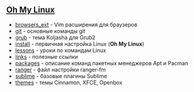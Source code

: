 ## [Oh My Linux](https://github.com/Koljasha/oh-my-linux/tree/master/install)

* [browsers_ext](https://github.com/Koljasha/Linux/tree/master/browsers_ext) - Vim расширения для браузеров
* [git](https://github.com/Koljasha/Linux/tree/master/git) - основные команды git
* [grub](https://github.com/Koljasha/Linux/tree/master/grub) - тема Koljasha для Grub2
* [install](https://github.com/Koljasha/Linux/tree/master/install) - первичная настройка Linux (**Oh My Linux**)
* [lessons](https://github.com/Koljasha/Linux/tree/master/lessons) - уроки по командам Linux
* [links](https://github.com/Koljasha/Linux/tree/master/links) - полезные ссылки
* [packages](https://github.com/Koljasha/Linux/tree/master/packages) - описание команд пакетных менеджеров Apt и Pacman
* [ranger](https://github.com/Koljasha/Linux/tree/master/ranger) - файл настройки ranger-fm
* [sublime](https://github.com/Koljasha/Linux/tree/master/sublime) - базовые плагины Sublime
* [themes](https://github.com/Koljasha/Linux/tree/master/themes) - темы Cinnamon, XFCE, Openbox
